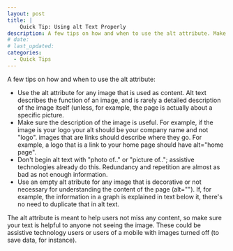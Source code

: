 ```yaml
---
layout: post
title: |
    Quick Tip: Using alt Text Properly
description: A few tips on how and when to use the alt attribute. Make sure your text is helpful and most importantly meaningful.
# date:
# last_updated:
categories:
  - Quick Tips
---
```

A few tips on how and when to use the alt attribute:

- Use the alt attribute for any image that is used as content. Alt text describes the function of an image, and is rarely a detailed description of the image itself (unless, for example, the page is actually about a specific picture.
-  Make sure the description of the image is useful. For example, if the image is your logo your alt should be your company name and not "logo". images that are links should describe where they go. For example, a logo that is a link to your home page should have alt="home page".
- Don't  begin alt text with "photo of.." or "picture of.."; assistive technologies already do this. Redundancy and repetition are almost as bad as not enough information.
- Use an empty alt atribute for any image that is decorative or not necessary for understanding the content of the page (alt=""). If, for example, the information in a graph is explained in text below it, there's no need to duplicate that in alt text.

The alt attribute is meant to help users not miss any content, so make sure your text is helpful to anyone not seeing the image. These could be assistive technology users or users of a mobile with images turned off (to save data, for instance).
